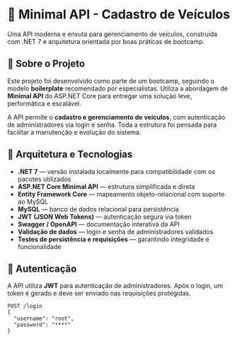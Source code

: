 # 🚗 Minimal API - Cadastro de Veículos

Uma API moderna e enxuta para gerenciamento de veículos, construída com .NET 7 e arquitetura orientada por boas práticas de bootcamp.

## 📌 Sobre o Projeto

Este projeto foi desenvolvido como parte de um bootcamp, seguindo o modelo **boilerplate** recomendado por especialistas. Utiliza a abordagem de **Minimal API** do ASP.NET Core para entregar uma solução leve, performática e escalável.

A API permite o **cadastro e gerenciamento de veículos**, com autenticação de administradores via login e senha. Toda a estrutura foi pensada para facilitar a manutenção e evolução do sistema.

## 🧱 Arquitetura e Tecnologias

- **.NET 7** — versão instalada localmente para compatibilidade com os pacotes utilizados
- **ASP.NET Core Minimal API** — estrutura simplificada e direta
- **Entity Framework Core** — mapeamento objeto-relacional com suporte ao MySQL
- **MySQL** — banco de dados relacional para persistência
- **JWT (JSON Web Tokens)** — autenticação segura via token
- **Swagger / OpenAPI** — documentação interativa da API
- **Validação de dados** — login e senha de administradores validados
- **Testes de persistência e requisições** — garantindo integridade e funcionalidade

## 🔐 Autenticação

A API utiliza **JWT** para autenticação de administradores. Após o login, um token é gerado e deve ser enviado nas requisições protegidas.

```http
POST /login
{
  "username": "root",
  "password": "****"
}

